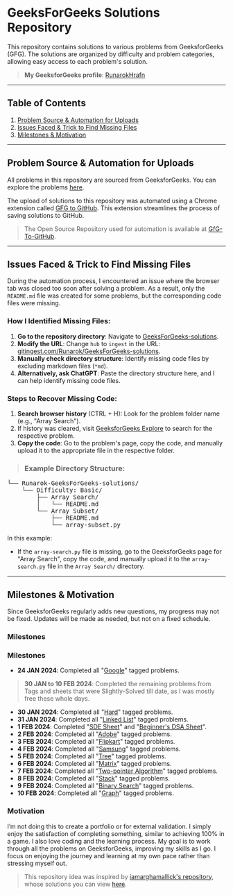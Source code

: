 # GeeksForGeeks Solutions Repository

This repository contains solutions to various problems from GeeksforGeeks (GFG). The solutions are organized by difficulty and problem categories, allowing easy access to each problem's solution.  
> **My GeeksforGeeks profile**: [RunarokHrafn](https://www.geeksforgeeks.org/user/runarokhrafn/)

---

## Table of Contents

1. [Problem Source & Automation for Uploads](#problem-source--automation-for-uploads)  
2. [Issues Faced & Trick to Find Missing Files](#issues-faced--trick-to-find-missing-files)  
3. [Milestones & Motivation](#milestones--motivation)

---

## Problem Source & Automation for Uploads

All problems in this repository are sourced from GeeksforGeeks. You can explore the problems [here](https://www.geeksforgeeks.org/explore?page=1&sortBy=difficulty).

The upload of solutions to this repository was automated using a Chrome extension called [GFG to GitHub](https://chromewebstore.google.com/detail/gfg-to-github/gojabhkegjnlnklkkpkglaembhlknkgk). This extension streamlines the process of saving solutions to GitHub.
> The Open Source Repository used for automation is available at [GfG-To-GitHub](https://github.com/AtharvaNanavate/GfG-To-GitHub).

---

## Issues Faced & Trick to Find Missing Files

During the automation process, I encountered an issue where the browser tab was closed too soon after solving a problem. As a result, only the `README.md` file was created for some problems, but the corresponding code files were missing. 

### How I Identified Missing Files:
1. **Go to the repository directory**: Navigate to [GeeksForGeeks-solutions](https://github.com/Runarok/GeeksForGeeks-solutions).
2. **Modify the URL**: Change `hub` to `ingest` in the URL: [gitingest.com/Runarok/GeeksForGeeks-solutions](https://gitingest.com/Runarok/GeeksForGeeks-solutions).
3. **Manually check directory structure**: Identify missing code files by excluding markdown files (`*md`).
4. **Alternatively, ask ChatGPT**: Paste the directory structure here, and I can help identify missing code files.

### Steps to Recover Missing Code:
1. **Search browser history** (CTRL + H): Look for the problem folder name (e.g., "Array Search").
2. If history was cleared, visit [GeeksforGeeks Explore](https://www.geeksforgeeks.org/explore?page=1&sortBy=difficulty) to search for the respective problem.
3. **Copy the code**: Go to the problem's page, copy the code, and manually upload it to the appropriate file in the respective folder.

> ### Example Directory Structure:
<pre>
└── Runarok-GeeksForGeeks-solutions/
    └── Difficulty: Basic/
        ├── Array Search/
        │   └── README.md
        └── Array Subset/
            ├── README.md
            └── array-subset.py
</pre>

In this example:
- If the `array-search.py` file is missing, go to the GeeksforGeeks page for "Array Search", copy the code, and manually upload it to the `array-search.py` file in the `Array Search/` directory.

---

## Milestones & Motivation

Since GeeksforGeeks regularly adds new questions, my progress may not be fixed. Updates will be made as needed, but not on a fixed schedule.

### Milestones

### Milestones

- **24 JAN 2024**: Completed all "[Google](https://www.geeksforgeeks.org/explore?page=1&company=Google&sortBy=accuracy)" tagged problems.
> **30 JAN to 10 FEB 2024**: Completed the remaining problems from Tags and sheets that were Slightly-Solved till date, as I was mostly free these whole days.
- **30 JAN 2024**: Completed all "[Hard](https://www.geeksforgeeks.org/explore?page=1&sortBy=accuracy)" tagged problems.
- **31 JAN 2024**: Completed all "[Linked List](https://www.geeksforgeeks.org/explore?page=1&category=Linked%20List&sortBy=accuracy)" tagged problems.
- **1 FEB 2024**: Completed "[SDE Sheet](https://www.geeksforgeeks.org/explore?page=1&sprint=a663236c31453b969852f9ea22507634&sortBy=accuracy&sprint_name=SDE%20Sheet)" and "[Beginner's DSA Sheet](https://www.geeksforgeeks.org/explore?page=1&sprint=ca8ae412173dbd8346c26a0295d098fd&sortBy=accuracy&sprint_name=Beginner%27s%20DSA%20Sheet)".
- **2 FEB 2024**: Completed all "[Adobe](https://www.geeksforgeeks.org/explore?page=1&company=Adobe&sortBy=accuracy)" tagged problems.
- **3 FEB 2024**: Completed all "[Flipkart](https://www.geeksforgeeks.org/explore?page=1&company=Flipkart&sortBy=accuracy)" tagged problems.
- **4 FEB 2024**: Completed all "[Samsung](https://www.geeksforgeeks.org/explore?page=1&company=Samsung&sortBy=accuracy)" tagged problems.
- **5 FEB 2024**: Completed all "[Tree](https://www.geeksforgeeks.org/explore?page=1&category=Tree&sortBy=accuracy)" tagged problems.
- **6 FEB 2024**: Completed all "[Matrix](https://www.geeksforgeeks.org/explore?page=1&category=Matrix&sortBy=accuracy)" tagged problems.
- **7 FEB 2024**: Completed all "[Two-pointer Algorithm](https://www.geeksforgeeks.org/explore?page=1&category=two-pointer-algorithm&sortBy=accuracy)" tagged problems.
- **8 FEB 2024**: Completed all "[Stack](https://www.geeksforgeeks.org/explore?page=1&category=Stack&sortBy=accuracy)" tagged problems.
- **9 FEB 2024**: Completed all "[Binary Search](https://www.geeksforgeeks.org/explore?page=1&category=Binary%20Search&sortBy=accuracy)" tagged problems.
- **10 FEB 2024**: Completed all "[Graph](https://www.geeksforgeeks.org/explore?page=1&category=Graph&sortBy=accuracy)" tagged problems.

### Motivation
I’m not doing this to create a portfolio or for external validation. I simply enjoy the satisfaction of completing something, similar to achieving 100% in a game. I also love coding and the learning process. My goal is to work through all the problems on GeeksforGeeks, improving my skills as I go. I focus on enjoying the journey and learning at my own pace rather than stressing myself out.

> This repository idea was inspired by [iamarghamallick's repository](https://github.com/iamarghamallick), whose solutions you can view [here](https://github.com/iamarghamallick/GeeksforGeeks-Solutions/tree/main).
